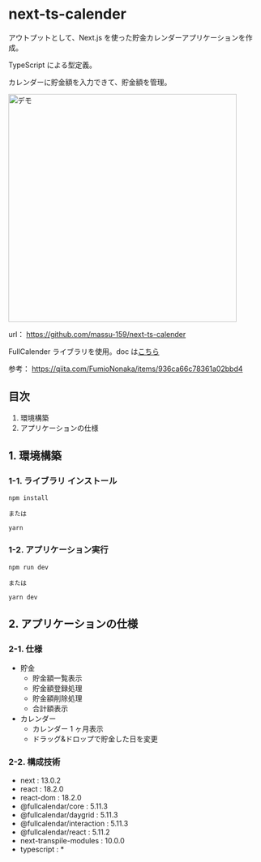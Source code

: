 # next-ts-calender

アウトプットとして、Next.js を使った貯金カレンダーアプリケーションを作成。

TypeScript による型定義。

カレンダーに貯金額を入力できて、貯金額を管理。

<img src="https://user-images.githubusercontent.com/75517054/200572334-6d82d6f1-93c8-4f29-9c06-6d69d635804b.png" alt="デモ" width="450"/>

url：
https://github.com/massu-159/next-ts-calender

FullCalender ライブラリを使用。doc は[こちら](https://fullcalendar.io/)

参考：
https://qiita.com/FumioNonaka/items/936ca66c78361a02bbd4

## 目次

1. 環境構築
2. アプリケーションの仕様

## 1. 環境構築

### 1-1. ライブラリ インストール

```
npm install

または

yarn
```

### 1-2. アプリケーション実行

```
npm run dev

または

yarn dev
```

## 2. アプリケーションの仕様

### 2-1. 仕様

- 貯金
  - 貯金額一覧表示
  - 貯金額登録処理
  - 貯金額削除処理
  - 合計額表示
- カレンダー
  - カレンダー 1 ヶ月表示
  - ドラッグ&ドロップで貯金した日を変更

### 2-2. 構成技術

- next : 13.0.2
- react : 18.2.0
- react-dom : 18.2.0
- @fullcalendar/core : 5.11.3
- @fullcalendar/daygrid : 5.11.3
- @fullcalendar/interaction : 5.11.3
- @fullcalendar/react : 5.11.2
- next-transpile-modules : 10.0.0
- typescript : \*
